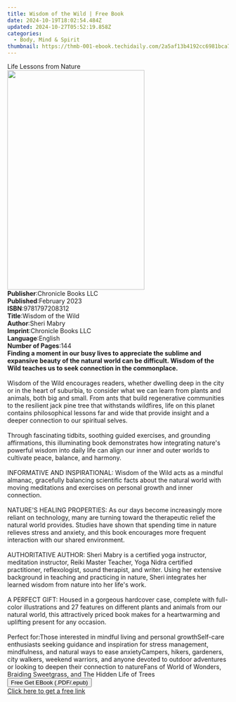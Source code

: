 ```yaml
---
title: Wisdom of the Wild | Free Book
date: 2024-10-19T18:02:54.484Z
updated: 2024-10-27T05:52:19.858Z
categories:
  - Body, Mind & Spirit
thumbnail: https://thmb-001-ebook.techidaily.com/2a5af13b4192cc6981bca7e18906413581155958db280e024047ba71c13a0751.jpg
---
```

<main id="book-container">
  <div class="flex flex-col">
    <div class="book-brief flex-1 py-6 px-4 sm:p-6 md:py-10 md:px-8">
      <!-- brief-->
      <div class="book-brief-main">Life Lessons from Nature</div>
    </div>
    <div
      class="book-meta-info flex-1 grid gap-4 col-start-1 col-end-3 row-start-1 sm:mb-6 sm:grid-cols-4 lg:gap-6 lg:col-start-2 lg:row-end-6 lg:row-span-6 lg:mb-0"
    >
      <div
        class="book-meta-info-left place-content-center mt-4 p-4 text-sm leading-6 col-start-2 col-span-2 dark:text-slate-400"
      >
        <img
          class="w-full h-500 object-cover rounded-lg sm:h-255 sm:col-span-2 lg:col-span-full"
          src="https://img-001-ebook.techidaily.com/88e4d656b286efb8afa0c37a1cb8fa6c99ed3003137fcb4c0ef744c29d4b1339.jpg"
          alt=""
          width="312"
          height="500"
        />
      </div>
      <div
        class="book-meta-info-right mt-2 col-start-1 row-start-2 col-span-3 self-center"
      >
        <!-- meta data  -->
        <div class="flex flex-col px-4 md:px-8">
          <div class="flex-1">
            <strong>Publisher</strong>:<span class="px-2"
              >Chronicle Books LLC</span
            >
          </div>
          <div class="flex-1">
            <strong>Published</strong>:<span class="px-2">February 2023</span>
          </div>
          <div class="flex-1">
            <strong>ISBN</strong>:<span class="px-2">9781797208312</span>
          </div>
          <div class="flex-1">
            <strong>Title</strong>:<span class="px-2">Wisdom of the Wild</span>
          </div>
          <div class="flex-1">
            <strong>Author</strong>:<span class="px-2">Sheri Mabry</span>
          </div>
          <div class="flex-1">
            <strong>Imprint</strong>:<span class="px-2"
              >Chronicle Books LLC</span
            >
          </div>
          <div class="flex-1">
            <strong>Language</strong>:<span class="px-2">English</span>
          </div>
          <div class="flex-1">
            <strong>Number of Pages</strong>:<span class="px-2">144</span>
          </div>
        </div>
      </div>
    </div>
    <div class="book-description flex-1 py-6 px-4 sm:p-6 md:py-10 md:px-8">
      <div class="book-description-main">
        <div accordion-content="" id="description">
          <strong
            >Finding a moment in our busy lives to appreciate the sublime and
            expansive beauty of the natural world can be difficult.&nbsp;Wisdom
            of the Wild teaches us to seek connection in the
            commonplace.&nbsp;</strong
          ><br /><br />Wisdom of the Wild encourages readers, whether dwelling
          deep in the city or in the heart of suburbia, to consider what we can
          learn from plants and animals, both big and small. From ants that
          build regenerative communities to the resilient jack pine tree that
          withstands wildfires, life on this planet contains philosophical
          lessons far and wide that provide&nbsp;insight and a deeper connection
          to our spiritual selves.&nbsp;<br /><br />Through fascinating tidbits,
          soothing guided exercises, and grounding affirmations, this
          illuminating book demonstrates how integrating nature's powerful
          wisdom into daily life can&nbsp;align our inner and outer worlds to
          cultivate peace, balance, and harmony.<br /><br />INFORMATIVE AND
          INSPIRATIONAL: Wisdom of the Wild acts as a mindful almanac,
          gracefully balancing scientific facts about the natural world with
          moving meditations and exercises on personal growth and inner
          connection.&nbsp;<br /><br />NATURE'S HEALING PROPERTIES: As our days
          become increasingly more reliant on technology, many are turning
          toward the therapeutic relief the natural world provides. Studies have
          shown that spending time in nature relieves stress and anxiety, and
          this book encourages more frequent interaction with our shared
          environment.<br /><br />AUTHORITATIVE AUTHOR: Sheri Mabry is a
          certified yoga instructor, meditation instructor, Reiki Master
          Teacher, Yoga Nidra certified practitioner, reflexologist, sound
          therapist, and writer. Using her extensive background in teaching and
          practicing in nature, Sheri integrates her learned wisdom from nature
          into her life's work.<br /><br />A PERFECT GIFT: Housed in a gorgeous
          hardcover case, complete with full-color illustrations and 27 features
          on different plants and animals from our natural world, this
          attractively priced book makes for a heartwarming and uplifting
          present for any occasion.<br /><br />Perfect for:Those interested in
          mindful living and personal growthSelf-care enthusiasts&nbsp;seeking
          guidance and inspiration for stress management, mindfulness, and
          natural ways to ease anxietyCampers, hikers, gardeners, city walkers,
          weekend warriors, and anyone devoted to outdoor adventures or looking
          to deepen their connection to natureFans of World of Wonders, Braiding
          Sweetgrass, and The Hidden Life of Trees
        </div>
        <div class="accordion-fader"></div>
      </div>
    </div>
    <div class="book-excerpts flex-1 py-6 px-4 sm:p-6 md:py-10 md:px-8"></div>
    <div
      class="book-about-author flex-1 py-6 px-4 sm:p-6 md:py-10 md:px-8"
    ></div>
    <div class="book-free-get flex-1 py-6 px-4 sm:p-6 md:py-10 md:px-8">
      <button
        id="btn-free-get"
        class="bg-blue-500 hover:bg-blue-700 text-white font-bold py-2 px-4 rounded"
      >
        Free Get EBook (.PDF/.epub)
      </button>
      <div id="countdown-display" class="px-2 text-lg mt-2"></div>
      <a
        id="free-link"
        class="hidden bg-blue-500 hover:bg-blue-700 text-white font-bold py-2 px-4 rounded"
        href="https://www.ebooks.com/en-us/book/210754065/wisdom-of-the-wild/sheri-mabry/"
        target="_blank"
        >Click here to get a free link</a
      >
    </div>
    <script>
      let countdownTime = 0;
      let countdownInterval = null;
      document
        .getElementById('btn-free-get')
        .addEventListener('click', startCountdown);
      function startCountdown() {
        countdownTime = new Date().getTime() + 60000 * 3;
        countdownInterval = setInterval(updateCountdown, 1000);
        document.getElementById('btn-free-get').disabled = true;
        document
          .getElementById('btn-free-get')
          .classList.add('bg-gray-500', 'cursor-not-allowed');
      }
      function updateCountdown() {
        let currentTime = new Date().getTime();
        let timeLeft = countdownTime - currentTime;
        let secondsLeft = Math.floor(timeLeft / 1000);
        document.getElementById('countdown-display').innerHTML =
          `Remaining time: ${secondsLeft} seconds.`;
        if (secondsLeft <= 0) {
          clearInterval(countdownInterval);
          document.getElementById('btn-free-get').classList.add('hidden');
          document.getElementById('free-link').classList.remove('hidden');
          document.getElementById('countdown-display').innerHTML = '';
        }
      }
    </script>
  </div>
</main>

<ins class="adsbygoogle"
      style="display:block"
      data-ad-client="ca-pub-7571918770474297"
      data-ad-slot="8358498916"
      data-ad-format="auto"
      data-full-width-responsive="true"></ins>
    
